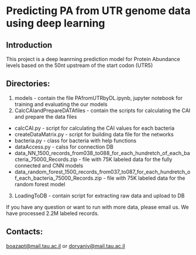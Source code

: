 # Predicting PA from UTR genome data using deep learning

## Introduction

This project is a deep leanrning prediction model for Protein Abundance levels based on the 50nt upstream of the start codon (UTR5)

## Directories:
1. models - contain the file PAfromUTRbyDL.ipynb, jupyter notebook for training and evaluating the our models
2. CalcCAIandPrepareDATAfiles - contain the scripts for calculating the CAI and prepare the data files
  - calcCAI.py - script for calculating the CAI values for each bacteria
  - createDataMatrix.py - script for building data file for the networks
  - bacteria.py - class for bacteria with help functions
  - dataAccess.py - calss for connection DB
  - data_NN_1500_records_from038_to088_for_each_hundretch_of_each_bacteria_75000_Records.zip - file with 75K labeled data for
    the fully connected and CNN models
  - data_random_forest_1500_records_from037_to087_for_each_hundretch_of_each_bacteria_75000_Records.zip - file with 75K labeled
    data for the random forest model
3. LoadingToDB - contain script for extracting raw data and upload to DB

If you have any question or want to run with more data, please email us. We have processed 2.2M labeled records. 

## Contacts:

boazapt@mail.tau.ac.il or doryaniv@mail.tau.ac.il
